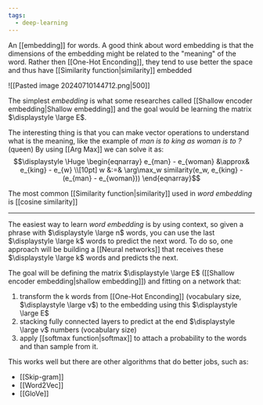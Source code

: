 ```yaml
---
tags:
  - deep-learning
---
```

An [[embedding]] for words. A good think about word embedding is that the dimensions of the embedding might be related to the "meaning" of the word. Rather then [[One-Hot Enconding]], they tend to use better the space and thus have [[Similarity function|similarity]] embedded

![[Pasted image 20240710144712.png|500]]

The simplest *embedding* is what some researches called [[Shallow encoder embedding|Shallow embedding]] and the goal would be learning the matrix $\displaystyle \large E$.

The interesting thing is that you can make vector operations to understand what is the meaning, like the example of *man is to king as woman is to ?* (queen) By using [[Arg Max]] we can solve it as:
$$\displaystyle \Huge \begin{eqnarray} 
e_{man} - e_{woman} &\approx& e_{king} - e_{w}
\\[10pt]
w &:=& \arg\max_w similarity(e_w, e_{king} - (e_{man} - e_{woman}))
\end{eqnarray}$$

The most common [[Similarity function|similarity]] used in *word embedding* is [[cosine similarity]]

---

The easiest way to learn *word embedding* is by using context, so given a phrase with $\displaystyle \large n$ words, you can use the last $\displaystyle \large k$ words to predict the next word. To do so, one approach will be building a [[Neural networks]] that receives these $\displaystyle \large k$ words and predicts the next. 

The goal will be defining the matrix $\displaystyle \large E$ ([[Shallow encoder embedding|shallow embedding]]) and fitting on a network that:
1. transform the k words from [[One-Hot Enconding]] (vocabulary size, $\displaystyle \large v$) to the embedding using this $\displaystyle \large E$
2. stacking fully connected layers to predict at the end $\displaystyle \large v$ numbers (vocabulary size)
3. apply [[softmax function|softmax]] to attach a probability to the words and than sample from it.

This works well but there are other algorithms that do better jobs, such as:
- [[Skip-gram]]
- [[Word2Vec]]
- [[GloVe]]
